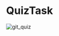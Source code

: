 # QuizTask
![git_quiz](https://github.com/Forzz/QuizTask/assets/38191334/d1c85dab-58a0-4963-aced-d8ba07b8738b)
